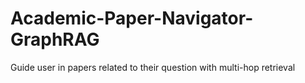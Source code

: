 # Academic-Paper-Navigator-GraphRAG
Guide user in papers related to their question with multi-hop retrieval
